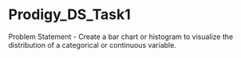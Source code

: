 # Prodigy_DS_Task1
Problem Statement - Create a bar chart or histogram to visualize the distribution of a categorical or continuous variable. 
